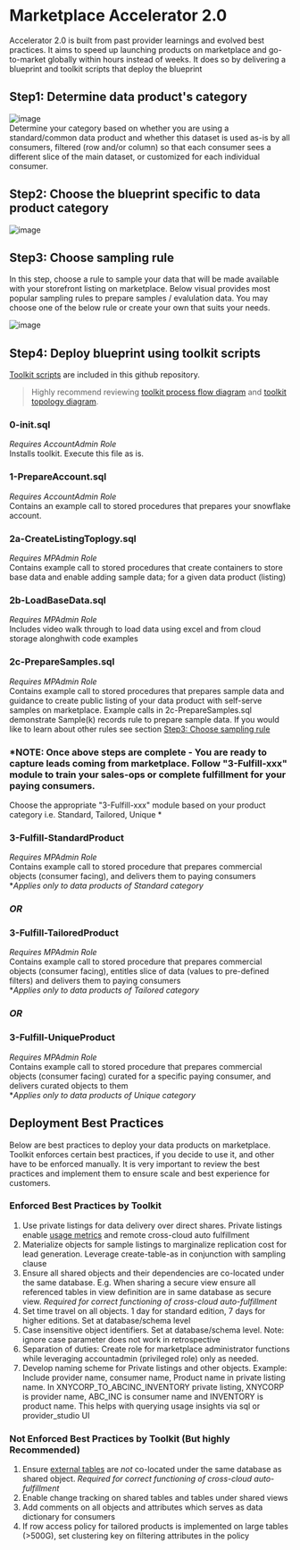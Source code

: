 # Marketplace Accelerator 2.0
Accelerator 2.0 is built from past provider learnings and evolved best practices. It aims to speed up launching products on marketplace and go-to-market globally within hours instead of weeks. It does so by delivering a blueprint and toolkit scripts that deploy the blueprint

## Step1: Determine data product's category
![image](https://user-images.githubusercontent.com/68336854/192832487-f4944d76-8ce1-4189-a23a-5d3ee68bbd84.png) <br />
Determine your category based on whether you are using a standard/common data product and whether this dataset is used as-is by all consumers, filtered (row and/or column) so that each consumer sees a different slice of the main dataset, or customized for each individual consumer.

## Step2: Choose the blueprint specific to data product category
![image](https://user-images.githubusercontent.com/68336854/192829999-c23b5cf7-fb96-42a4-8440-a2cd44d4e61d.png)

## Step3: Choose sampling rule
In this step, choose a rule to sample your data that will be made available with your storefront listing on marketplace. Below visual provides most popular sampling rules to prepare samples / evalulation data. You may choose one of the below rule or create your own that suits your needs. 

![image](https://user-images.githubusercontent.com/68336854/193669864-79ccf9ac-c08d-471e-a731-6092e6144154.png)

## Step4: Deploy blueprint using toolkit scripts 
[Toolkit scripts](https://github.com/sfc-gh-amgupta/sfguide-marketaplace-accelerator2.0/tree/main/ToolkitScripts) are included in this github repository. <br /> 
> Highly recommend reviewing [toolkit process flow diagram](https://github.com/sfc-gh-amgupta/sfguide-marketaplace-accelerator2.0/blob/main/Toolkit%20Process%20Flow%20Diagram.pdf) and [toolkit topology diagram](https://github.com/Snowflake-Labs/sfguide-marketaplace-accelerator2.0/blob/main/Toolkit%20Topology%20Diagram.pdf).


### 0-init.sql 
*Requires AccountAdmin Role*  <br />
Installs toolkit. Execute this file as is.

### 1-PrepareAccount.sql 
*Requires AccountAdmin Role*  <br />
Contains an example call to stored procedures that prepares your snowflake account. 

### 2a-CreateListingToplogy.sql 
*Requires MPAdmin Role*  <br />
Contains example call to stored procedures that create containers to store base data and enable adding sample data; for a given data product (listing)

### 2b-LoadBaseData.sql
*Requires MPAdmin Role*  <br />
Includes video walk through to load data using excel and from cloud storage alonghwith code examples <br /> 

### 2c-PrepareSamples.sql
*Requires MPAdmin Role*  <br />
Contains example call to stored procedures that prepares sample data and guidance to create public listing of your data product with self-serve samples on marketplace. Example calls in 2c-PrepareSamples.sql demonstrate Sample(k) records rule to prepare sample data. If you would like to learn about other rules see section [Step3: Choose sampling rule](https://github.com/Snowflake-Labs/sfguide-marketplace-accelerator2.0/edit/main/README.md#step3-choose-sampling-technique) <br /> 


### *NOTE: Once above steps are complete - You are ready to capture leads coming from marketplace. Follow "3-Fulfill-xxx" module to train your sales-ops or complete fulfillment for your paying consumers. <br />
Choose the appropriate "3-Fulfill-xxx" module based on your product category i.e. Standard, Tailored, Unique *

### 3-Fulfill-StandardProduct
*Requires MPAdmin Role*  <br />
Contains example call to stored procedure that prepares commercial objects (consumer facing), and delivers them to paying consumers  <br /> 
**Applies only to data products of Standard category*

### *OR*

### 3-Fulfill-TailoredProduct
*Requires MPAdmin Role*  <br />
Contains example call to stored procedure that prepares commercial objects (consumer facing), entitles slice of data (values to pre-defined filters) and delivers them to paying consumers <br /> 
**Applies only to data products of Tailored category*

### *OR*

### 3-Fulfill-UniqueProduct
*Requires MPAdmin Role*  <br />
Contains example call to stored procedure that prepares commercial objects (consumer facing) curated for a specific paying consumer, and delivers curated objects to them <br /> 
**Applies only to data products of Unique category*


## Deployment Best Practices 
Below are best practices to deploy your data products on marketplace. Toolkit enforces certain best practices, if you decide to use it, and other have to be enforced manually. It is very important to review the best practices and implement them to ensure scale and best experience for customers.

### Enforced Best Practices by Toolkit
1. Use private listings for data delivery over direct shares. Private listings enable [usage metrics](https://docs.snowflake.com/en/sql-reference/data-sharing-usage.html) and remote cross-cloud auto fulfillment
2. Materialize objects for sample listings to marginalize replication cost for lead generation. Leverage create-table-as in conjunction with sampling clause 
3. Ensure all shared objects and their dependencies are co-located under the same database. E.g. When sharing a secure view ensure all referenced tables in view definition are in same database as secure view. _Required for correct functioning of cross-cloud auto-fulfillment_
4. Set time travel on all objects. 1 day for standard edition, 7 days for higher editions.  Set at database/schema level
5. Case insensitive object identifiers. Set at database/schema level. Note: ignore case parameter does not work in retrospective
6. Separation of duties: Create role for marketplace administrator functions while leveraging accountadmin (privileged role) only as needed. 
7. Develop naming scheme for Private listings and other objects. Example: Include provider name, consumer name,  Product name in private listing name. In  XNYCORP_TO_ABCINC_INVENTORY private listing, XNYCORP is provider name, ABC_INC is consumer name and INVENTORY is product name. This helps with querying usage insights via sql or provider_studio UI

### Not Enforced Best Practices by Toolkit (But highly Recommended)
1. Ensure [external tables](https://docs.snowflake.com/en/user-guide/database-replication-intro.html#replicated-database-objects) are _not_ co-located under the same database as shared object. _Required for correct functioning of cross-cloud auto-fulfillment_
2. Enable change tracking on shared tables and tables under shared views
3. Add comments on all objects and attributes which serves as data dictionary for consumers
4. If row access policy for tailored products is implemented on large tables (>500G), set clustering key on filtering attributes in the policy


